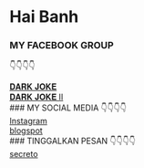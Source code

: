 # Hai Banh

### MY FACEBOOK GROUP
👇👇👇👇
<html>
  <head>
  </head>
<div id="widget ">
  <div class="btn-o bg" data-scribe="component:button" style="width: 100%;"><a href="https://www.facebook.com/groups/675099973450801//" class="btn" id="b"><i class="fa fa-𝐃𝐀𝐑𝐊 𝐉𝐎𝐊𝐄 ft14"></i><span class="label" id="l">𝐃𝐀𝐑𝐊 𝐉𝐎𝐊𝐄</span></a></div>
</div>

  
  <div><i class="fa fa-𝐃𝐀𝐑𝐊 𝐉𝐎𝐊𝐄 ft60 clr-prl"></i> </div>
<html>
  <head>
  </head>
<div id="widget ">
  <div class="btn-o bg" data-scribe="component:button" style="width: 100%;"><a href="https://facebook.com/groups/1051507325706966//" class="btn" id="b"><i class="fa fa-𝐃𝐀𝐑𝐊 𝐉𝐎𝐊𝐄 II ft14"></i><span class="label" id="l">𝐃𝐀𝐑𝐊 𝐉𝐎𝐊𝐄 II</span></a></div>
</div>

  
  <div><i class="fa fa-𝐃𝐀𝐑𝐊 𝐉𝐎𝐊𝐄 II ft60 clr-prl"></i> </div>
### MY SOCIAL MEDIA
👇👇👇👇
<html>
  <head>
  </head>
<div id="widget ">
  <div class="btn-o bg" data-scribe="component:button" style="width: 100%;"><a href="https://www.instagram.com/bagos23_/" class="btn" id="b"><i class="fa fa-instagram ft14"></i><span class="label" id="l">Instagram</span></a></div>
</div>

  
  <div><i class="fa fa-instagram ft60 clr-prl"></i> </div>
<html>
  <head>
  </head>
<div id="widget ">
  <div class="btn-o bg" data-scribe="component:button" style="width: 100%;"><a href="https://bagoeees23.blogspot.com/?m=1/" class="btn" id="b"><i class="fa fa-blogspot ft14"></i><span class="label" id="l">blogspot</span></a></div>
</div>

  
  <div><i class="fa fa-blogspot ft60 clr-prl"></i> </div>
### TINGGALKAN PESAN
👇👇👇👇
<html>
  <head>
  </head>
<div id="widget ">
  <div class="btn-o bg" data-scribe="component:button" style="width: 100%;"><a href="https://secreto.site/id/ascwe3/1/" class="btn" id="b"><i class="fa fa-secreto ft14"></i><span class="label" id="l">secreto</span></a></div>
</div>

  
  <div><i class="fa fa-secreto ft60 clr-prl"></i> </div>
  
